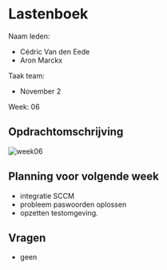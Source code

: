 # Lastenboek

Naam leden: 
- Cédric Van den Eede
- Aron Marckx

Taak team:
- November 2

Week: 06

## Opdrachtomschrijving

![week06](https://github.com/HoGentTIN/p3ops-1920-red/blob/November2/Servers/November2/Lastenboek/Screenshots%20lastenboek/week06.png)

## Planning voor volgende week
- integratie SCCM
- probleem paswoorden oplossen
- opzetten testomgeving.

## Vragen
- geen
